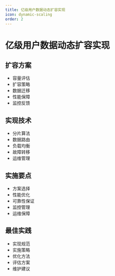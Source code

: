 ```yaml
---
title: 亿级用户数据动态扩容实现
icon: dynamic-scaling
order: 2
---
```


# 亿级用户数据动态扩容实现

## 扩容方案
- 容量评估
- 扩容策略
- 数据迁移
- 性能保障
- 监控反馈

## 实现技术
- 分片算法
- 数据路由
- 负载均衡
- 故障转移
- 运维管理

## 实施要点
- 方案选择
- 性能优化
- 可靠性保证
- 监控管理
- 运维保障

## 最佳实践
- 实现规范
- 实施策略
- 优化方法
- 评估方案
- 维护建议

